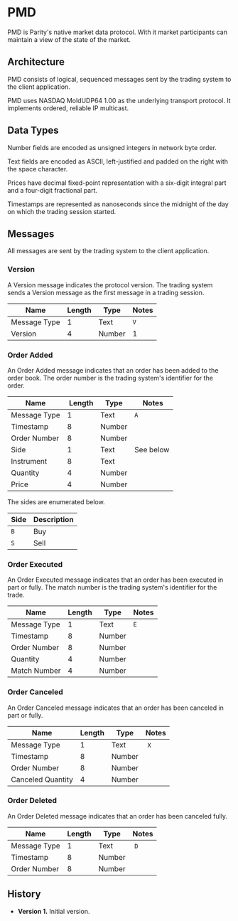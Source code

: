 # PMD

PMD is Parity's native market data protocol. With it market participants can
maintain a view of the state of the market.

## Architecture

PMD consists of logical, sequenced messages sent by the trading system to the
client application.

PMD uses NASDAQ MoldUDP64 1.00 as the underlying transport protocol. It
implements ordered, reliable IP multicast.

## Data Types

Number fields are encoded as unsigned integers in network byte order.

Text fields are encoded as ASCII, left-justified and padded on the right with
the space character.

Prices have decimal fixed-point representation with a six-digit integral part
and a four-digit fractional part.

Timestamps are represented as nanoseconds since the midnight of the day on
which the trading session started.

## Messages

All messages are sent by the trading system to the client application.

### Version

A Version message indicates the protocol version. The trading system sends a
Version message as the first message in a trading session.

Name         | Length | Type   | Notes
-------------|--------|--------|------
Message Type |      1 | Text   | `V`
Version      |      4 | Number | 1

### Order Added

An Order Added message indicates that an order has been added to the order
book. The order number is the trading system's identifier for the order.

Name         | Length | Type   | Notes
-------------|--------|--------|----------
Message Type |      1 | Text   | `A`
Timestamp    |      8 | Number |
Order Number |      8 | Number |
Side         |      1 | Text   | See below
Instrument   |      8 | Text   |
Quantity     |      4 | Number |
Price        |      4 | Number |

The sides are enumerated below.

Side | Description
-----|------------
`B`  | Buy
`S`  | Sell

### Order Executed

An Order Executed message indicates that an order has been executed in part
or fully. The match number is the trading system's identifier for the trade.

Name         | Length | Type   | Notes
-------------|--------|--------|------
Message Type |      1 | Text   | `E`
Timestamp    |      8 | Number |
Order Number |      8 | Number |
Quantity     |      4 | Number |
Match Number |      4 | Number |

### Order Canceled

An Order Canceled message indicates that an order has been canceled in part
or fully.

Name              | Length | Type   | Notes
------------------|--------|--------|------
Message Type      |      1 | Text   | `X`
Timestamp         |      8 | Number |
Order Number      |      8 | Number |
Canceled Quantity |      4 | Number |

### Order Deleted

An Order Deleted message indicates that an order has been canceled fully.

Name         | Length | Type   | Notes
-------------|--------|--------|------
Message Type |      1 | Text   | `D`
Timestamp    |      8 | Number |
Order Number |      8 | Number |

## History

- **Version 1.** Initial version.

